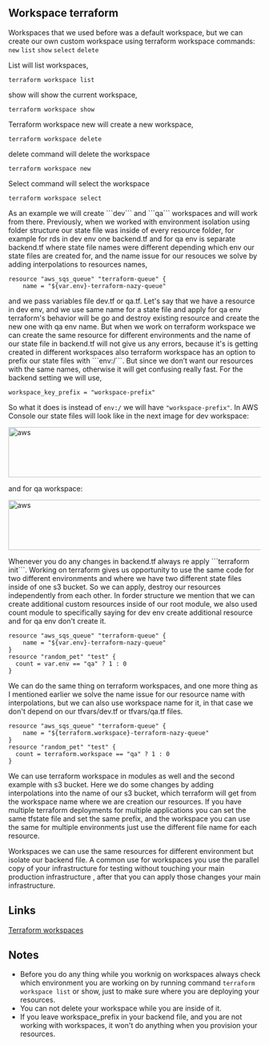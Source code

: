## Workspace terraform

Workspaces that we used before was a default workspace, but we can create our own custom workspace using terraform workspace commands:
```new``` ```list``` ```show``` ```select``` ```delete```

List will list workspaces, 
```
terraform workspace list
```
show will show the current workspace, 
```
terraform workspace show
```
Terraform workspace new will create a new workspace,
```
terraform workspace delete
```
delete command will delete the workspace

```
terraform workspace new
```
Select command will select the workspace
```
terraform workspace select
```
<p>
As an example we will create ```dev``` and ```qa``` workspaces and will work from there. Previously, when we worked with  environment isolation using folder structure our state file was inside of every resource folder, for example for rds in dev env one backend.tf and for qa env is separate backend.tf where state file names were different depending which env our state files are created for, and the name issue for our resouces we solve by adding interpolations to resources names,
</p>

```
resource "aws_sqs_queue" "terraform-queue" {
    name = "${var.env}-terraform-nazy-queue"
```
<p>
and we pass variables file dev.tf or qa.tf. Let's say that we have a resource in dev env, and we use same name for a state file and apply for qa env terraform's behavior will be go and destroy existing resource and create the new one with qa env name. But when we work on terraform workspace we can create the same resource for different environments and the name of our state file in backend.tf will not give us any errors, because it's is getting created in different workspaces also terraform workspace has an option to prefix our state files with ```env:/```. But since we don’t want our resources with the same names, otherwise it will get confusing really fast. For the backend setting we will use,
</p>

```
workspace_key_prefix = "workspace-prefix"
```
So what it does is instead of ```env:/```  we will have  ```"workspace-prefix"```. In AWS Console our state files will look like in the next image for dev workspace:

<img src="aws.img/workspace_dev.png" alt="aws" width="700" height="100">

and for qa workspace:

<img src="aws.img/wokspace_qa.png" alt="aws" width="700" height="100">

<p>
Whenever you do any changes in backend.tf always re apply ```terraform init```. Working on terraform gives us opportunity to use the same code for two different environments and where we have two different state files inside of one s3 bucket. So we can apply, destroy our resources independently from each other. In forder structure we mention that we can create additional custom resources inside of our root module, we also used count module to specifically saying for dev env create additional resource and for qa env don't create it.
</p>    
    
```
resource "aws_sqs_queue" "terraform-queue" {
    name = "${var.env}-terraform-nazy-queue"
}
resource "random_pet" "test" {
  count = var.env == "qa" ? 1 : 0
}
```

<p>
We can do the same thing on terraform workspaces, and one more thing as I mentioned earlier we solve the name issue for our resource name with interpolations, but we can also use workspace name for it, in that case we don't depend on our tfvars/dev.tf or tfvars/qa.tf files.
</p>

```
resource "aws_sqs_queue" "terraform-queue" {
    name = "${terraform.workspace}-terraform-nazy-queue"
}
resource "random_pet" "test" {
  count = terraform.workspace == "qa" ? 1 : 0
}
```

<p>
We can use terraform workspace in modules as well and the second example with s3 bucket. Here we do some changes by adding interpolations into the name of our s3 bucket, which terraform will get from the workspace name where we are creation our resources. If you have multiple terraform deployments for multiple applications you can set the same tfstate file and set the same prefix, and the workspace you can use the same for multiple environments just use the different file name for each resource.
</p>
<p>
Workspaces we can use the same resources for different environment but isolate our backend file.
A common use for workspaces you use the parallel copy of your infrastructure  for testing without touching your main production infrastructure , after that you can apply those changes your main infrastructure.
</p>

## Links

[Terraform workspaces](https://www.terraform.io/docs/language/state/workspaces.html)

## Notes

- Before you do any thing while you worknig on workspaces always check which environment you are working on by running command ```terraform workspace list``` or show, just to make sure where you are deploying your resources.
- You can not delete your workspace while you are inside of it. 
- If you leave workspace_prefix in your backend file, and you are not working with workspaces, it won't do anything when you provision your resources.    

